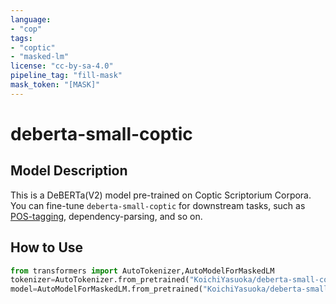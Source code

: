```yaml
---
language:
- "cop"
tags:
- "coptic"
- "masked-lm"
license: "cc-by-sa-4.0"
pipeline_tag: "fill-mask"
mask_token: "[MASK]"
---
```


# deberta-small-coptic

## Model Description

This is a DeBERTa(V2) model pre-trained on Coptic Scriptorium Corpora. You can fine-tune `deberta-small-coptic` for downstream tasks, such as [POS-tagging](https://huggingface.co/KoichiYasuoka/deberta-small-coptic-upos), dependency-parsing, and so on.

## How to Use

```py
from transformers import AutoTokenizer,AutoModelForMaskedLM
tokenizer=AutoTokenizer.from_pretrained("KoichiYasuoka/deberta-small-coptic")
model=AutoModelForMaskedLM.from_pretrained("KoichiYasuoka/deberta-small-coptic")
```

